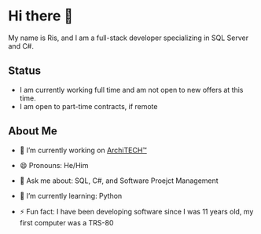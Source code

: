 # Hi there 👋

My name is Ris, and I am a full-stack developer specializing in SQL Server and C#.

## Status

- I am currently working full time and am not open to new offers at this time.
- I am open to part-time contracts, if remote

## About Me

- 🔭 I’m currently working on [ArchiTECH™](https://www.builtforyou.com)

- 😄 Pronouns: He/Him
- 💬 Ask me about: SQL, C#, and Software Proejct Management
- 🌱 I’m currently learning: Python
- ⚡ Fun fact: I have been developing software since I was 11 years old, my first computer was a TRS-80

<!--
**risadams/risadams** is a ✨ _special_ ✨ repository because its `README.md` (this file) appears on your GitHub profile.

Here are some ideas to get you started:

 ...

- 👯 I’m looking to collaborate on ...
- 🤔 I’m looking for help with ...

- 📫 How to reach me: ...

-->
